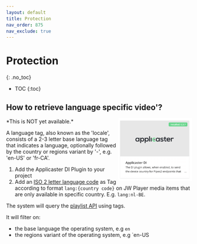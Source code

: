 ```yaml
---
layout: default
title: Protection
nav_order: 875
nav_exclude: true
---
```

# Protection
{: .no_toc}

- TOC
{:toc}


## How to retrieve language specific video'?
<img align="right" src="./img/applicaster-di-plugin.png" width="200">
*This is NOT yet available.*


A language tag, also known as the 'locale', consists of a 2-3 letter base language tag that indicates a language, optionally followed by the country or regions variant by '-', e.g. 'en-US' or 'fr-CA'. 

1. Add the Applicaster DI Plugin to your project
1. Add an [ISO 2 letter language  code]() as Tag according to format `lang:{country code}` on JW Player media items that are only available in specific country. E.g. `lang:nl-BE`.

The system will query the [playlist API](https://developer.jwplayer.com/jwplayer/reference/playlists) using tags.

It will filter on: 
- the base language the operating system, e.g `en`
- the regions variant of the operating system, e.g `en-US
